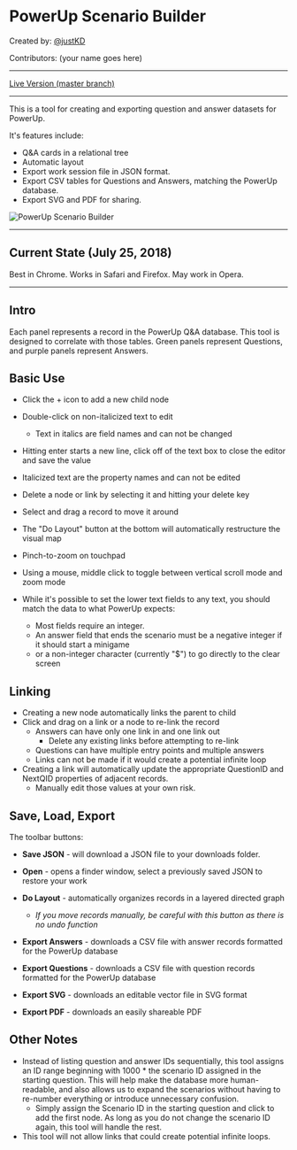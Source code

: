 
# PowerUp Scenario Builder

Created by: [@justKD](https://github.com/justKD)

Contributors: (your name goes here)
***
[Live Version (master branch)](https://rawgit.com/systers/powerup-scenario-builder/master/index.html)
***

This is a tool for creating and exporting question and answer datasets for PowerUp.

It's features include:
- Q&A cards in a relational tree
- Automatic layout
- Export work session file in JSON format.
- Export CSV tables for Questions and Answers, matching the PowerUp database.
- Export SVG and PDF for sharing.

![PowerUp Scenario Builder](https://github.com/systers/powerup-scenario-builder/blob/master/example.png?raw=true "PowerUp Scenario Builder Example Image")

***

## Current State (July 25, 2018)

Best in Chrome. Works in Safari and Firefox. May work in Opera.

***

## Intro

Each panel represents a record in the PowerUp Q&A database. This tool is 
designed to correlate with those tables. Green panels represent Questions,
and purple panels represent Answers.

## Basic Use

- Click the + icon to add a new child node
- Double-click on non-italicized text to edit
    - Text in italics are field names and can not be changed
- Hitting enter starts a new line, click off of the text box to close the editor and save the value
- Italicized text are the property names and can not be edited 
- Delete a node or link by selecting it and hitting your delete key
- Select and drag a record to move it around
- The "Do Layout" button at the bottom will automatically restructure the visual map
- Pinch-to-zoom on touchpad
- Using a mouse, middle click to toggle between vertical scroll mode and zoom mode

- While it's possible to set the lower text fields to any text, you should match the data to what PowerUp expects:
    - Most fields require an integer.
    - An answer field that ends the scenario must be a negative integer if it should start a minigame
    - or a non-integer character (currently "$") to go directly to the clear screen

## Linking

- Creating a new node automatically links the parent to child
- Click and drag on a link or a node to re-link the record
    - Answers can have only one link in and one link out
        - Delete any existing links before attempting to re-link
    - Questions can have multiple entry points and multiple answers
    - Links can not be made if it would create a potential infinite loop
- Creating a link will automatically update the appropriate QuestionID and NextQID properties of adjacent records.
    - Manually edit those values at your own risk.

## Save, Load, Export
The toolbar buttons:

- **Save JSON** - will download a JSON file to your downloads folder.
- **Open** - opens a finder window, select a previously saved JSON to restore your work

- **Do Layout** - automatically organizes records in a layered directed graph
    - *If you move records manually, be careful with this button as there is no undo function*

- **Export Answers** - downloads a CSV file with answer records formatted for the PowerUp database
- **Export Questions** - downloads a CSV file with question records formatted for the PowerUp database

- **Export SVG** - downloads an editable vector file in SVG format
- **Export PDF** - downloads an easily shareable PDF

## Other Notes

- Instead of listing question and answer IDs sequentially, this tool assigns an ID range beginning with 1000 * the scenario ID assigned in the starting question. This will help make the database more human-readable, and also allows us to expand the scenarios without having to re-number everything or introduce unnecessary confusion.
    - Simply assign the Scenario ID in the starting question and click to add the first node. As long as you do not change the scenario ID again, this tool will handle the rest.
- This tool will not allow links that could create potential infinite loops.